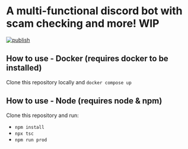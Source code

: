 # A multi-functional discord bot with scam checking and more! WIP

[![publish](https://github.com/M1nxy/Helios/actions/workflows/docker-publish.yml/badge.svg)](https://github.com/M1nxy/Helios/actions/workflows/docker-publish.yml)

## How to use - Docker (requires docker to be installed)

Clone this repository locally and `docker compose up`

## How to use - Node (requires node & npm)

Clone this repository and run:

- `npm install`
- `npx tsc`
- `npm run prod`
